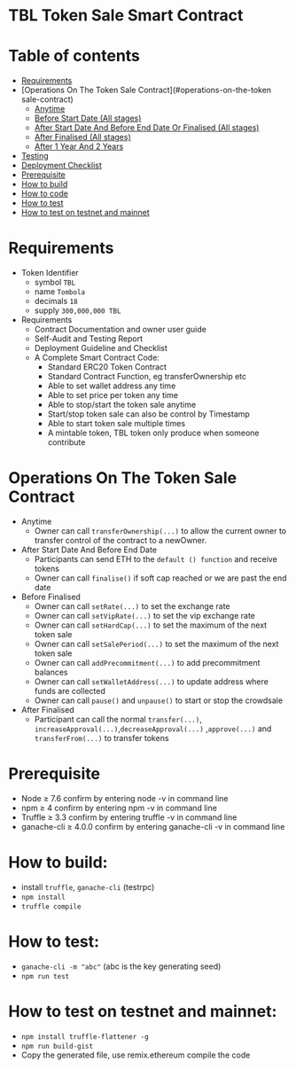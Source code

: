 # TBL Token Sale Smart Contract

# Table of contents

* [Requirements](#requirements)
* [Operations On The Token Sale Contract](#operations-on-the-token sale-contract)
    * [Anytime](#anytime)
    * [Before Start Date (All stages)](#before-start-date)
    * [After Start Date And Before End Date Or Finalised (All stages)](#after-start-date-and-before-end-date-or-finalised)
    * [After Finalised (All stages)](#after-finalised)
    * [After 1 Year And 2 Years](#after-1-year-and-2-years)
* [Testing](#testing)
* [Deployment Checklist](#deployment-checklist)
* [Prerequisite](#prerequisite)
* [How to build](#how-to-build)
* [How to code](#how-to-code)
* [How to test](#how-to-test)
* [How to test on testnet and mainnet](#how-to-test-on-testnet-and-mainnet)

# Requirements

* Token Identifier
    * symbol `TBL`
    * name `Tombola`
    * decimals `18`
    * supply `300,000,000 TBL`
* Requirements
  * Contract Documentation and owner user guide
  * Self-Audit and Testing Report
  * Deployment Guideline and Checklist
  * A Complete Smart Contract Code:
    * Standard ERC20 Token Contract
    * Standard Contract Function, eg transferOwnership etc
    * Able to set wallet address any time
    * Able to set price per token any time
    * Able to stop/start the token sale anytime
    * Start/stop token sale can also be control by Timestamp
    * Able to start token sale multiple times
    * A mintable token, TBL token only produce when someone contribute

# Operations On The Token Sale Contract

* Anytime
    * Owner can call `transferOwnership(...)` to allow the current owner to transfer control of the contract to a newOwner.
* After Start Date And Before End Date
    * Participants can send ETH to the `default () function` and receive tokens
    * Owner can call `finalise()` if soft cap reached or we are past the end date
* Before Finalised
    * Owner can call `setRate(...)` to set the exchange rate
    * Owner can call `setVipRate(...)` to set the vip exchange rate
    * Owner can call `setHardCap(...)` to set the maximum of the next token sale
    * Owner can call `setSalePeriod(...)` to set the maximum of the next token sale
    * Owner can call `addPrecommitment(...)` to add precommitment balances
    * Owner can call `setWalletAddress(...)` to update address where funds are collected
    * Owner can call `pause()` and `unpause()` to start or stop the crowdsale
* After Finalised
    * Participant can call the normal `transfer(...)`, `increaseApproval(...)`,`decreaseApproval(...)` ,`approve(...)` and `transferFrom(...)` to transfer tokens

# Prerequisite
* Node ≥ 7.6 confirm by entering node -v in command line
* npm ≥ 4 confirm by entering npm -v in command line
* Truffle ≥ 3.3 confirm by entering truffle -v in command line
* ganache-cli ≥ 4.0.0 confirm by entering ganache-cli -v in command line

# How to build:
* install `truffle`, `ganache-cli` (testrpc)
* `npm install`
* `truffle compile`

# How to test:
* `ganache-cli -m "abc"` (abc is the key generating seed)
* `npm run test`

# How to test on testnet and mainnet:
* `npm install truffle-flattener -g`
* `npm run build-gist`
* Copy the generated file, use remix.ethereum compile the code
